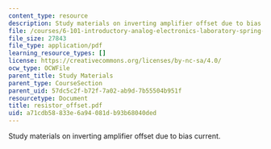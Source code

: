 ```yaml
---
content_type: resource
description: Study materials on inverting amplifier offset due to bias current.
file: /courses/6-101-introductory-analog-electronics-laboratory-spring-2007/a71cdb58833e6a94081db93b68040ded_resistor_offset.pdf
file_size: 27843
file_type: application/pdf
learning_resource_types: []
license: https://creativecommons.org/licenses/by-nc-sa/4.0/
ocw_type: OCWFile
parent_title: Study Materials
parent_type: CourseSection
parent_uid: 57dc5c2f-b72f-7a02-ab9d-7b55504b951f
resourcetype: Document
title: resistor_offset.pdf
uid: a71cdb58-833e-6a94-081d-b93b68040ded
---
```

Study materials on inverting amplifier offset due to bias current.